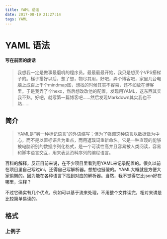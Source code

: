 ```yaml
---
title: YAML 语法
date: 2017-08-19 21:27:14
tags: YAML
---
```

# YAML 语法
#### 写在前面的废话
> 我想我一定是做事最磨叽的程序员。最最最最开始，我只是想买个VPS搭梯子的。梯子搭好以后，想了想，物尽其用，好吧，弄个博客吧，家里几台电脑上成百上千个mindmap图，想找的时候其实不容易，还不如放在博客里。于是我弄了个hexo，然后想改改他的配置，发现用YAML，这东西其实我不熟。好吧，就写第一篇博客吧……然后发现Markdown其实我也不熟……

## 简介
> YAML是“另一种标记语言”的外语缩写；但为了强调这种语言以数据做为中心，而不是以置标语言为重点，而用返璞词重新命名。它是一种直观的能够被电脑识别的数据序列化格式，是一个可读性高并且容易被人类阅读，容易和脚本语言交互，用来表达资料序列的编程语言。  

百科的解释，反正目前来说，在不少项目里看到用YAML来记录配置的。很久以前在项目里自己写过ini，还得自己写解析器。想想也挺傻的。YAML大概就是方便大家偷懒的。因为能在各种语言下找到对应的解析器。当然，我不觉得它比json好在哪里，注释？  

不过它确实有几个优点，例如可以基于流来处理，不用整个文件读完，相对来讲是比较简单易读的。
## 格式
### 上例子


